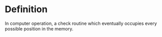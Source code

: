 # Definition

In computer operation, a check routine which eventually occupies every
possible position in the memory.
